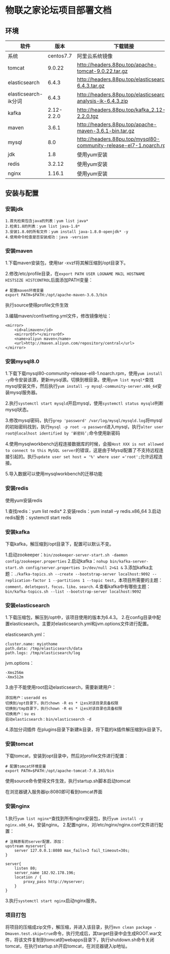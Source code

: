 # 物联之家论坛项目部署文档

## 环境

| 软件 | 版本 |下载链接|
|--------|--------|---------|
|系统|centos7.7|阿里云系统镜像|
|tomcat|9.0.22|http://headers.88pu.top/apache-tomcat-9.0.22.tar.gz|
|elasticsearch|6.4.3|http://headers.88pu.top/elasticsearch-6.4.3.tar.gz|
|elasticsearch-ik分词|6.4.3|http://headers.88pu.top/elasticsearch-analysis-ik-6.4.3.zip|
|kafka|2.12-2.2.0|http://headers.88pu.top/kafka_2.12-2.2.0.tgz|
|maven|3.6.1|http://headers.88pu.top/apache-maven-3.6.1-bin.tar.gz|
|mysql|8.0|http://headers.88pu.top/mysql80-community-release-el7-1.noarch.rpm|
|jdk|1.8|使用yum安装|
|redis|3.2.12|使用yum安装|
|nginx|1.16.1|使用yum安装|

## 安装与配置

### 安装jdk
```
1.首先检索包含java的列表：yum list java*
2.检索1.8的列表：yum list java-1.8*
3.安装1.8.0的所有文件：yum install java-1.8.0-openjdk* -y
4.使用命令检查是否安装成功：java -version
```

### 安装maven
1.下载maven安装包，使用tar -xvzf将其解压缩到/opt目录下。

2.修改/etc/profile目录，在`export PATH USER LOGNAME MAIL HOSTNAME HISTSIZE HISTCONTROL`后面添加PATH变量：
```
# 配置maven环境变量
export PATH=$PATH:/opt/apache-maven-3.6.3/bin
```
执行source使得profile文件生效

3.编辑maven/conf/setting.yml文件，修改镜像地址：
```
<mirror>  
    <id>alimaven</id>  
    <mirrorOf>*</mirrorOf>
    <name>aliyun maven</name>  
    <url>http://maven.aliyun.com/repository/central</url>          
</mirror> 
```
### 安装mysql8.0
1.下载下载mysql80-community-release-el8-1.noarch.rpm，使用`yum install -y`命令安装该源，更新mysql源。切换到根目录。使用`yum list mysql*`查找mysql安装文件，然后执行`yum install –y mysql-community-server.x86_64`安装mysql服务器。

2.执行`systemctl start mysqld`开启mysql，使用`systemctl status mysqld`判断mysql状态。

3.修改mysql密码，执行`grep 'password' /var/log/mysql/mysqld.log`将mysql的初始密码找到，执行`mysql -p root -u password`进入mysql，执行`alter user root@localhost identified by ‘新密码’;`命令使用新密码

4.使用mysqlworkbench远程连接数据库的时候，会报`Host XXX is not allowed to connect to this MySQL server`的错误，这是由于Mysql配置了不支持远程连接引起的。执行`update user set host = '%' where user ='root';`允许远程连接。

5.导入数据可以使用mysqlworkbench的迁移功能

### 安装redis
使用yum安装redis

1.查找redis：yum list redis*
2.安装redis：yum install –y redis.x86_64
3.启动redis服务：systemctl start redis

### 安装kafka
下载kafka，解压缩到/opt目录下，配置可以默认不变。

1.启动zookeeper：`bin/zookeeper-server-start.sh -daemon config/zookeeper.properties`
2.启动kafka：`nohup bin/kafka-server-start.sh config/server.properties 1>/dev/null 2>&1 &`
3.添加kafka主题：`./kafka-topics.sh --create --bootstrap-server localhost:9092 --replication-factor 1 --partitions 1 --topic test`，本项目所需要的主题：`comment，deletepost，focus，like，search`.
4.查看kafka中有哪些主题：`bin/kafka-topics.sh --list --bootstrap-server localhost:9092`

### 安装elasticsearch
1.下载压缩包，解压到/opt中，该项目使用的版本为6.4.3。
2.在config目录中配置elasticsearch。主要对elasticsearch.yml和jvm.options文件进行配置。

elasticsearch.yml：
```
cluster.name: myiothome
path.data: /tmp/elasticsearch/data
path.logs: /tmp/elasticsearch/log
```

jvm.options：
```
-Xms256m
-Xmx512m
```

3.由于不能使用root启动elasticsearch，需要新建用户：
```
添加用户：useradd es
切换到/opt目录下，执行chown -R es * 让es对该目录具备权限
切换到/tmp目录下，执行chown -R es * 让es对该目录也具备权限
切换用户：su es
启动elasticsearch：bin/elasticsearch -d
```

4.添加分词插件
在plugins目录下新建ik目录，将下载的ik插件解压缩到ik目录下。

### 安装tomcat
下载tomcat，安装到opt目录中，然后对profile文件进行配置：
```
# 配置tomcat环境变量
export PATH=$PATH:/opt/apache-tomcat-7.0.103/bin
```
使用source命令使得文件生效，执行startup.sh脚本启动tomcat

在浏览器键入服务器ip:8080即可看到tomcat界面

### 安装nginx
1.执行`yum list nginx*`查找到所有nginx安装包，执行`yum install -y nginx.x86_64`，安装nginx。
2.配置nginx，对/etc/nginx/nginx.conf文件进行配置：
```
# 注释原有的server配置，添加：
upstream myserver{
	server 127.0.0.1:8080 max_fails=3 fail_timeout=30s;
}

server{
	listen 80;
	server_name 182.92.178.196;
	location / {
		proxy_pass http://myserver;
	}
}
```
3.执行`systemctl start nginx`启动nginx服务。


### 项目打包

将项目的压缩成zip文件，解压缩，并进入该目录，执行`mvn clean package -Dmaven.test.skip=true`命令，执行完成后，其target目录中会生成ROOT.war文件，将该文件复制到tomcat的webapps目录下，执行shutdown.sh命令关闭tomcat，在执行startup.sh开启tomcat，在浏览器键入ip地址。










